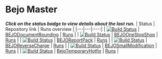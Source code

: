 # Bejo Master 
_**Click on the status badge to view details about the last run.**_ 
| Status | Repository link | Runs overview |
|---|---|:---:| 
| [![Build Status](https://dev.azure.com/navertica/BusinessCentral/_apis/build/status%2FBejo%2FMaster%2FBEJODocumentRounding%20Master?repoName=BEJODocumentRounding&branchName=master)](https://dev.azure.com/navertica/BusinessCentral/_build/latest?definitionId=336&repoName=BEJODocumentRounding&branchName=master) | [BEJODocumentRounding](https://dev.azure.com/navertica/BusinessCentral/_git/BEJODocumentRounding) | [Runs](https://dev.azure.com/navertica/BusinessCentral/_build?definitionId=336) | 
| [![Build Status](https://dev.azure.com/navertica/BusinessCentral/_apis/build/status%2FBejo%2FMaster%2FBEJOOneStopShop%20Master?repoName=BEJOOneStopShop&branchName=master)](https://dev.azure.com/navertica/BusinessCentral/_build/latest?definitionId=652&repoName=BEJOOneStopShop&branchName=master) | [BEJOOneStopShop](https://dev.azure.com/navertica/BusinessCentral/_git/BEJOOneStopShop) | [Runs](https://dev.azure.com/navertica/BusinessCentral/_build?definitionId=652) | 
| [![Build Status](https://dev.azure.com/navertica/BusinessCentral/_apis/build/status%2FBejo%2FMaster%2FBEJOReportPack%20Master?repoName=BEJOReportPack&branchName=master)](https://dev.azure.com/navertica/BusinessCentral/_build/latest?definitionId=363&repoName=BEJOReportPack&branchName=master) | [BEJOReportPack](https://dev.azure.com/navertica/BusinessCentral/_git/BEJOReportPack) | [Runs](https://dev.azure.com/navertica/BusinessCentral/_build?definitionId=363) | 
| [![Build Status](https://dev.azure.com/navertica/BusinessCentral/_apis/build/status%2FBejo%2FMaster%2FBEJOReverseCharge%20Master?repoName=BEJOReverseCharge&branchName=master)](https://dev.azure.com/navertica/BusinessCentral/_build/latest?definitionId=348&repoName=BEJOReverseCharge&branchName=master) | [BEJOReverseCharge](https://dev.azure.com/navertica/BusinessCentral/_git/BEJOReverseCharge) | [Runs](https://dev.azure.com/navertica/BusinessCentral/_build?definitionId=348) | 
| [![Build Status](https://dev.azure.com/navertica/BusinessCentral/_apis/build/status%2FBejo%2FMaster%2FBEJOSmallModification%20Master?repoName=BEJOSmallModification&branchName=master)](https://dev.azure.com/navertica/BusinessCentral/_build/latest?definitionId=345&repoName=BEJOSmallModification&branchName=master) | [BEJOSmallModification](https://dev.azure.com/navertica/BusinessCentral/_git/BEJOSmallModification) | [Runs](https://dev.azure.com/navertica/BusinessCentral/_build?definitionId=345) | 
| [![Build Status](https://dev.azure.com/navertica/BusinessCentral/_apis/build/status%2FBejo%2FMaster%2FBejoTemporaryHotfix%20Master?repoName=BejoTemporaryHotfix&branchName=master)](https://dev.azure.com/navertica/BusinessCentral/_build/latest?definitionId=1349&repoName=BejoTemporaryHotfix&branchName=master) | [BejoTemporaryHotfix](https://dev.azure.com/navertica/BusinessCentral/_git/BejoTemporaryHotfix) | [Runs](https://dev.azure.com/navertica/BusinessCentral/_build?definitionId=1349) | 

